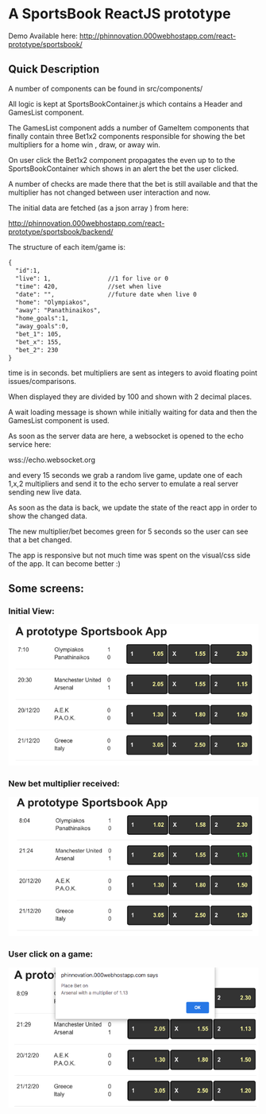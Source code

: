 # A SportsBook ReactJS prototype

Demo Available here: http://phinnovation.000webhostapp.com/react-prototype/sportsbook/

## Quick Description

A number of components can be found in src/components/

All logic is kept at SportsBookContainer.js which contains a Header and GamesList component.

The GamesList component adds a number of GameItem components that finally contain three Bet1x2 components responsible for showing the bet multipliers for a home win , draw, or away win.

On user click the Bet1x2 component propagates the even up to to the SportsBookContainer which shows in an alert the bet the user clicked.

A number of checks are made there that the bet is still available and that the multiplier has not changed between user interaction and now.

The initial data are fetched (as a json array ) from here:

http://phinnovation.000webhostapp.com/react-prototype/sportsbook/backend/

The structure of each item/game is:

```
{
  "id":1,
  "live": 1,                //1 for live or 0
  "time": 420,              //set when live
  "date": "",               //future date when live 0
  "home": "Olympiakos",
  "away": "Panathinaikos",
  "home_goals":1,
  "away_goals":0,
  "bet_1": 105,
  "bet_x": 155,
  "bet_2": 230
}
```

time is in seconds.
bet multipliers are sent as integers to avoid floating point issues/comparisons.

When displayed they are divided by 100 and shown with 2 decimal places.

A wait loading message is shown while initially waiting for data and then the GamesList component is used.

As soon as the server data are here, a websocket is opened to the echo service here:

wss://echo.websocket.org

and every 15 seconds we grab a random live game, update one of each 1,x,2 multipliers and send it to the echo server to emulate a real server sending new live data.

As soon as the data is back, we update the state of the react app in order to show the changed data.

The new multiplier/bet becomes green for 5 seconds so the user can see that a bet changed.

The app is responsive but not much time was spent on the visual/css side of the app. It can become better :)

## Some screens:

### Initial View:

![Screens of the app](images/initial.png)

### New bet multiplier received:

![Screens of the app](images/newbet.png)

### User click on a game:

![Screens of the app](images/click.png)
